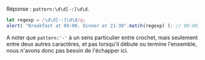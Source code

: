 Réponse : `pattern:\d\d[-:]\d\d`.

```js run
let regexp = /\d\d[-:]\d\d/g;
alert( "Breakfast at 09:00. Dinner at 21-30".match(regexp) ); // 09:00, 21-30
```

A noter que `pattern:'-'` à un sens particulier entre crochet, mais seulement entre deux autres caractères, et pas lorsqu'il débute ou termine l'ensemble, nous n'avons donc pas besoin de l'échapper ici.
